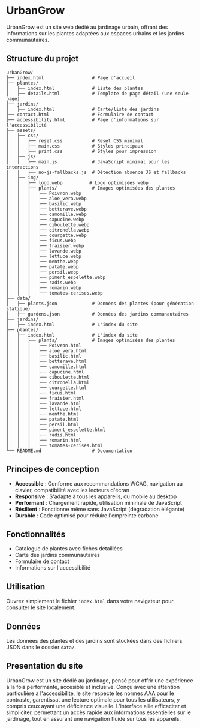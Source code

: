 # UrbanGrow

UrbanGrow est un site web dédié au jardinage urbain, offrant des informations sur les plantes adaptées aux espaces urbains et les jardins communautaires.

## Structure du projet

```
urbanGrow/
├── index.html                  # Page d'accueil
├── plantes/
│   ├── index.html              # Liste des plantes
│   ├── details.html            # Template de page détail (une seule page)
├── jardins/
│   ├── index.html              # Carte/liste des jardins
├── contact.html                # Formulaire de contact
├── accessibility.html          # Page d'informations sur l'accessibilité
├── assets/
│   ├── css/
│   │   ├── reset.css           # Reset CSS minimal
│   │   ├── main.css            # Styles principaux
│   │   ├── print.css           # Styles pour impression
│   ├── js/
│   │   ├── main.js             # JavaScript minimal pour les interactions
│   │   ├── no-js-fallbacks.js  # Détection absence JS et fallbacks
│   ├── img/
│   │   ├── logo.webp          # Logo optimisées webp
│   │   ├── plants/             # Images optimisées des plantes
│   │   │   ├── Poivron.webp
│   │   │   ├── aloe_vera.webp
│   │   │   ├── basilic.webp
│   │   │   ├── betterave.webp
│   │   │   ├── camomille.webp
│   │   │   ├── capucine.webp
│   │   │   ├── ciboulette.webp
│   │   │   ├── citronella.webp
│   │   │   ├── courgette.webp
│   │   │   ├── ficus.webp
│   │   │   ├── fraisier.webp
│   │   │   ├── lavande.webp
│   │   │   ├── lettuce.webp
│   │   │   ├── menthe.webp
│   │   │   ├── patate.webp
│   │   │   ├── persil.webp
│   │   │   ├── piment_espelette.webp
│   │   │   ├── radis.webp
│   │   │   ├── romarin.webp
│   │   │   └── tomates-cerises.webp       
├── data/
│   ├── plants.json             # Données des plantes (pour génération statique)
│   ├── gardens.json            # Données des jardins communautaires
├── jardins/
│   ├── index.html              # L'index du site
├── plantes/
│   ├── index.html              # L'index du site
│   │   ├── plants/             # Images optimisées des plantes
│   │   │   ├── Poivron.html
│   │   │   ├── aloe_vera.html
│   │   │   ├── basilic.html
│   │   │   ├── betterave.html
│   │   │   ├── camomille.html
│   │   │   ├── capucine.html
│   │   │   ├── ciboulette.html
│   │   │   ├── citronella.html
│   │   │   ├── courgette.html
│   │   │   ├── ficus.html
│   │   │   ├── fraisier.html
│   │   │   ├── lavande.html
│   │   │   ├── lettuce.html
│   │   │   ├── menthe.html
│   │   │   ├── patate.html
│   │   │   ├── persil.html
│   │   │   ├── piment_espelette.html
│   │   │   ├── radis.html
│   │   │   ├── romarin.html
│   │   │   └── tomates-cerises.html 
└── README.md                   # Documentation
```

## Principes de conception

- **Accessible** : Conforme aux recommandations WCAG, navigation au clavier, compatibilité avec les lecteurs d'écran
- **Responsive** : S'adapte à tous les appareils, du mobile au desktop
- **Performant** : Chargement rapide, utilisation minimale de JavaScript
- **Résilient** : Fonctionne même sans JavaScript (dégradation élégante)
- **Durable** : Code optimisé pour réduire l'empreinte carbone

## Fonctionnalités

- Catalogue de plantes avec fiches détaillées
- Carte des jardins communautaires
- Formulaire de contact
- Informations sur l'accessibilité

## Utilisation

Ouvrez simplement le fichier `index.html` dans votre navigateur pour consulter le site localement.

## Données

Les données des plantes et des jardins sont stockées dans des fichiers JSON dans le dossier `data/`.

## Presentation du site 

UrbanGrow est un site dédié au jardinage, pensé pour offrir une expérience à la fois performante, accesible et inclusive. Conçu avec une attention particulière à l'accessibilite, le site respecte les normes AAA pour le contraste, garentissat une lecture optimale pour tous les utilisateurs, y compris ceux ayant une déficience visuelle. L'interface allie efficaciter et simpliciter, permettant un accès rapide aux informations essentielles sur le jardinage, tout en assurant une navigation fluide sur tous les appareils. 
